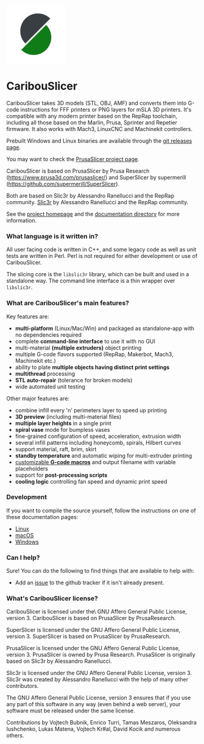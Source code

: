 
![CaribouSlicer logo](/resources/icons/CaribouSlicer.png?raw=true)

# CaribouSlicer

CaribouSlicer takes 3D models (STL, OBJ, AMF) and converts them into G-code
instructions for FFF printers or PNG layers for mSLA 3D printers. It's
compatible with any modern printer based on the RepRap toolchain, including all
those based on the Marlin, Prusa, Sprinter and Repetier firmware. It also works
with Mach3, LinuxCNC and Machinekit controllers.

Prebuilt Windows and Linux binaries are available through the [git releases page](https://github.com/caribou3d/CaribouSlicer/releases).

You may want to check the [PrusaSlicer project page](https://www.prusa3d.com/prusaslicer/).


CaribouSlicer is based on PrusaSlicer by Prusa Research 
(https://www.prusa3d.com/prusaslicer/)
and SuperSlicer by supermerill (https://github.com/supermerill/SuperSlicer).

Both are based on Slic3r by Alessandro Ranellucci and the RepRap community.
[Slic3r](https://github.com/Slic3r/Slic3r) by Alessandro Ranellucci and the RepRap community.

See the [project homepage](https://www.prusa3d.com/slic3r-prusa-edition/) and
the [documentation directory](doc/) for more information.

### What language is it written in?

All user facing code is written in C++, and some legacy code as well as unit
tests are written in Perl. Perl is not required for either development or use
of CaribouSlicer.

The slicing core is the `libslic3r` library, which can be built and used in a standalone way. The command line interface is a thin wrapper over `libslic3r`.

### What are CaribouSlicer's main features?

Key features are:

* **multi-platform** (Linux/Mac/Win) and packaged as standalone-app with no dependencies required
* complete **command-line interface** to use it with no GUI
* multi-material **(multiple extruders)** object printing
* multiple G-code flavors supported (RepRap, Makerbot, Mach3, Machinekit etc.)
* ability to plate **multiple objects having distinct print settings**
* **multithread** processing
* **STL auto-repair** (tolerance for broken models)
* wide automated unit testing

Other major features are:

* combine infill every 'n' perimeters layer to speed up printing
* **3D preview** (including multi-material files)
* **multiple layer heights** in a single print
* **spiral vase** mode for bumpless vases
* fine-grained configuration of speed, acceleration, extrusion width
* several infill patterns including honeycomb, spirals, Hilbert curves
* support material, raft, brim, skirt
* **standby temperature** and automatic wiping for multi-extruder printing
* [customizable **G-code macros**](https://github.com/prusa3d/PrusaSlicer/wiki/Slic3r-Prusa-Edition-Macro-Language) and output filename with variable placeholders
* support for **post-processing scripts**
* **cooling logic** controlling fan speed and dynamic print speed

### Development

If you want to compile the source yourself, follow the instructions on one of
these documentation pages:
* [Linux](doc/How%20to%20build%20-%20Linux%20et%20al.md)
* [macOS](doc/How%20to%20build%20-%20Mac%20OS.md)
* [Windows](doc/How%20to%20build%20-%20Windows.md)

### Can I help?

Sure! You can do the following to find things that are available to help with:
* Add an [issue](https://github.com/caribou3d/CaribouSlicer/issues) to the github tracker if it isn't already present.


### What's CaribouSlicer license?

CaribouSlicer is licensed under the\ GNU Affero General Public License, version 3. 
CaribouSlicer is based on PrusaSlicer by PrusaResearch.

SuperSlicer is licensed under the GNU Affero General Public License, version 3. SuperSlicer is based on PrusaSlicer by PrusaResearch.

PrusaSlicer is licensed under the GNU Affero General Public License, version 3. PrusaSlicer is owned by Prusa Research. PrusaSlicer is originally based on Slic3r by Alessandro Ranellucci.

Slic3r is licensed under the GNU Affero General Public License, version 3. Slic3r was created by Alessandro Ranellucci with the help of many other contributors.

The GNU Affero General Public License, version 3 ensures that if you use any part of this software in any way (even behind a web server), your software must be released under the same license.

Contributions by Vojtech Bubnik, Enrico Turri, Tamas Meszaros, Oleksandra Iushchenko, Lukas Matena, Vojtech Kr#al, David Kocik and numerous others.